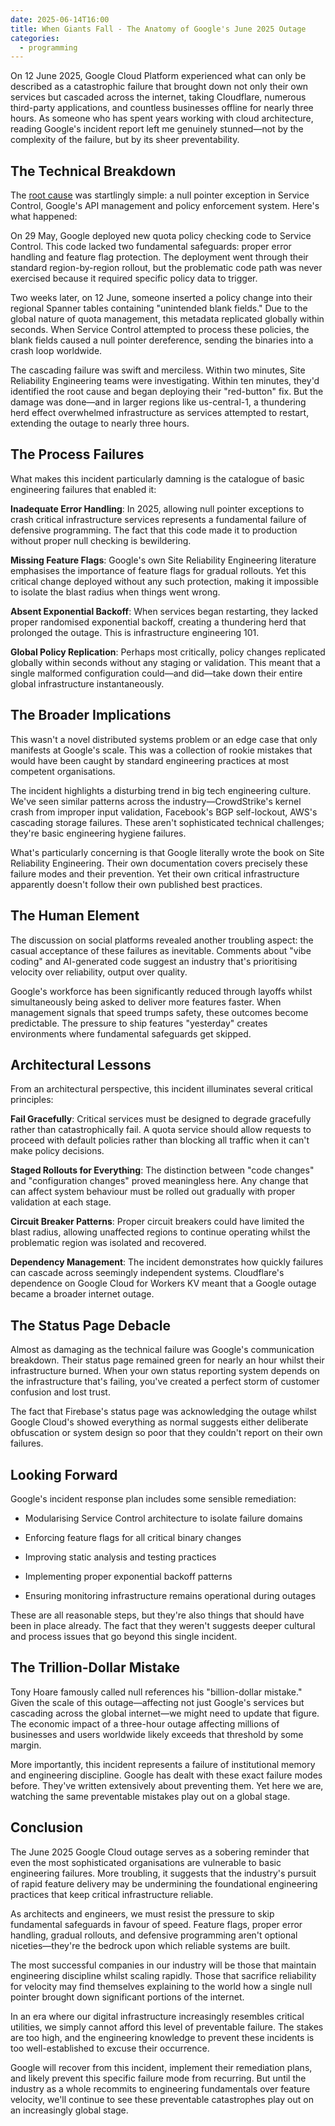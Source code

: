```yaml
---
date: 2025-06-14T16:00
title: When Giants Fall - The Anatomy of Google's June 2025 Outage
categories:
  - programming
---
```

On 12 June 2025, Google Cloud Platform experienced what can only be described as a catastrophic failure that brought down not only their own services but cascaded across the internet, taking Cloudflare, numerous third-party applications, and countless businesses offline for nearly three hours. As someone who has spent years working with cloud architecture, reading Google's incident report left me genuinely stunned—not by the complexity of the failure, but by its sheer preventability.

## The Technical Breakdown

The [root cause](https://status.cloud.google.com/incidents/ow5i3PPK96RduMcb1SsW) was startlingly simple: a null pointer exception in Service Control, Google's API management and policy enforcement system. Here's what happened:

On 29 May, Google deployed new quota policy checking code to Service Control. This code lacked two fundamental safeguards: proper error handling and feature flag protection. The deployment went through their standard region-by-region rollout, but the problematic code path was never exercised because it required specific policy data to trigger.

Two weeks later, on 12 June, someone inserted a policy change into their regional Spanner tables containing "unintended blank fields." Due to the global nature of quota management, this metadata replicated globally within seconds. When Service Control attempted to process these policies, the blank fields caused a null pointer dereference, sending the binaries into a crash loop worldwide.

The cascading failure was swift and merciless. Within two minutes, Site Reliability Engineering teams were investigating. Within ten minutes, they'd identified the root cause and began deploying their "red-button" fix. But the damage was done—and in larger regions like us-central-1, a thundering herd effect overwhelmed infrastructure as services attempted to restart, extending the outage to nearly three hours.

## The Process Failures

What makes this incident particularly damning is the catalogue of basic engineering failures that enabled it:

**Inadequate Error Handling**: In 2025, allowing null pointer exceptions to crash critical infrastructure services represents a fundamental failure of defensive programming. The fact that this code made it to production without proper null checking is bewildering.

**Missing Feature Flags**: Google's own Site Reliability Engineering literature emphasises the importance of feature flags for gradual rollouts. Yet this critical change deployed without any such protection, making it impossible to isolate the blast radius when things went wrong.

**Absent Exponential Backoff**: When services began restarting, they lacked proper randomised exponential backoff, creating a thundering herd that prolonged the outage. This is infrastructure engineering 101.

**Global Policy Replication**: Perhaps most critically, policy changes replicated globally within seconds without any staging or validation. This meant that a single malformed configuration could—and did—take down their entire global infrastructure instantaneously.

## The Broader Implications

This wasn't a novel distributed systems problem or an edge case that only manifests at Google's scale. This was a collection of rookie mistakes that would have been caught by standard engineering practices at most competent organisations.

The incident highlights a disturbing trend in big tech engineering culture. We've seen similar patterns across the industry—CrowdStrike's kernel crash from improper input validation, Facebook's BGP self-lockout, AWS's cascading storage failures. These aren't sophisticated technical challenges; they're basic engineering hygiene failures.

What's particularly concerning is that Google literally wrote the book on Site Reliability Engineering. Their own documentation covers precisely these failure modes and their prevention. Yet their own critical infrastructure apparently doesn't follow their own published best practices.

## The Human Element

The discussion on social platforms revealed another troubling aspect: the casual acceptance of these failures as inevitable. Comments about "vibe coding" and AI-generated code suggest an industry that's prioritising velocity over reliability, output over quality.

Google's workforce has been significantly reduced through layoffs whilst simultaneously being asked to deliver more features faster. When management signals that speed trumps safety, these outcomes become predictable. The pressure to ship features "yesterday" creates environments where fundamental safeguards get skipped.

## Architectural Lessons

From an architectural perspective, this incident illuminates several critical principles:

**Fail Gracefully**: Critical services must be designed to degrade gracefully rather than catastrophically fail. A quota service should allow requests to proceed with default policies rather than blocking all traffic when it can't make policy decisions.

**Staged Rollouts for Everything**: The distinction between "code changes" and "configuration changes" proved meaningless here. Any change that can affect system behaviour must be rolled out gradually with proper validation at each stage.

**Circuit Breaker Patterns**: Proper circuit breakers could have limited the blast radius, allowing unaffected regions to continue operating whilst the problematic region was isolated and recovered.

**Dependency Management**: The incident demonstrates how quickly failures can cascade across seemingly independent systems. Cloudflare's dependence on Google Cloud for Workers KV meant that a Google outage became a broader internet outage.

## The Status Page Debacle

Almost as damaging as the technical failure was Google's communication breakdown. Their status page remained green for nearly an hour whilst their infrastructure burned. When your own status reporting system depends on the infrastructure that's failing, you've created a perfect storm of customer confusion and lost trust.

The fact that Firebase's status page was acknowledging the outage whilst Google Cloud's showed everything as normal suggests either deliberate obfuscation or system design so poor that they couldn't report on their own failures.

## Looking Forward

Google's incident response plan includes some sensible remediation:

*   Modularising Service Control architecture to isolate failure domains
    
*   Enforcing feature flags for all critical binary changes
    
*   Improving static analysis and testing practices
    
*   Implementing proper exponential backoff patterns
    
*   Ensuring monitoring infrastructure remains operational during outages
    

These are all reasonable steps, but they're also things that should have been in place already. The fact that they weren't suggests deeper cultural and process issues that go beyond this single incident.

## The Trillion-Dollar Mistake

Tony Hoare famously called null references his "billion-dollar mistake." Given the scale of this outage—affecting not just Google's services but cascading across the global internet—we might need to update that figure. The economic impact of a three-hour outage affecting millions of businesses and users worldwide likely exceeds that threshold by some margin.

More importantly, this incident represents a failure of institutional memory and engineering discipline. Google has dealt with these exact failure modes before. They've written extensively about preventing them. Yet here we are, watching the same preventable mistakes play out on a global stage.

## Conclusion

The June 2025 Google Cloud outage serves as a sobering reminder that even the most sophisticated organisations are vulnerable to basic engineering failures. More troubling, it suggests that the industry's pursuit of rapid feature delivery may be undermining the foundational engineering practices that keep critical infrastructure reliable.

As architects and engineers, we must resist the pressure to skip fundamental safeguards in favour of speed. Feature flags, proper error handling, gradual rollouts, and defensive programming aren't optional niceties—they're the bedrock upon which reliable systems are built.

The most successful companies in our industry will be those that maintain engineering discipline whilst scaling rapidly. Those that sacrifice reliability for velocity may find themselves explaining to the world how a single null pointer brought down significant portions of the internet.

In an era where our digital infrastructure increasingly resembles critical utilities, we simply cannot afford this level of preventable failure. The stakes are too high, and the engineering knowledge to prevent these incidents is too well-established to excuse their occurrence.

Google will recover from this incident, implement their remediation plans, and likely prevent this specific failure mode from recurring. But until the industry as a whole recommits to engineering fundamentals over feature velocity, we'll continue to see these preventable catastrophes play out on an increasingly global stage.